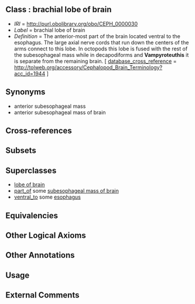 
## Class : brachial lobe of brain

 * *IRI* = http://purl.obolibrary.org/obo/CEPH_0000030
 * *Label* = brachial lobe of brain
 * *Definition* = The anterior-most part of the brain located ventral to the esophagus. The large axial nerve cords that run down the centers of the arms connect to this lobe. In octopods this lobe is fused with the rest of the subesophageal mass while in decapodiforms and <strong>Vampyroteuthis</strong> it is separate from the remaining brain. [ [database_cross_reference](../../ef/oboInOwl#hasDbXref.md) = http://tolweb.org/accessory/Cephalopod_Brain_Terminology?acc_id=1944 ]

## Synonyms

 * anterior subesophageal mass
 * anterior subesophageal mass of brain

## Cross-references


## Subsets


## Superclasses

 * [lobe of brain](../../CEPH/93/CEPH_0000293.md)
 * [part_of](../../BFO/50/BFO_0000050.md) some [subesophageal mass of brain](../../CEPH/96/CEPH_0000296.md)
 * [ventral_to](../../ceph#ventral/to/ceph#ventral_to.md) some [esophagus](../../UBERON/43/UBERON_0001043.md)

## Equivalencies


## Other Logical Axioms


## Other Annotations


## Usage


## External Comments

